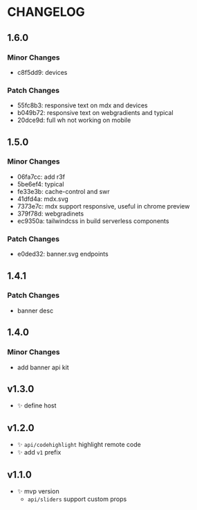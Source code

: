 # CHANGELOG

## 1.6.0

### Minor Changes

- c8f5dd9: devices

### Patch Changes

- 55fc8b3: responsive text on mdx and devices
- b049b72: responsive text on webgradients and typical
- 20dce9d: full wh not working on mobile

## 1.5.0

### Minor Changes

- 06fa7cc: add r3f
- 5be6ef4: typical
- fe33e3b: cache-control and swr
- 41dfd4a: mdx.svg
- 7373e7c: mdx support responsive, useful in chrome preview
- 379f78d: webgradinets
- ec9350a: tailwindcss in build serverless components

### Patch Changes

- e0ded32: banner.svg endpoints

## 1.4.1

### Patch Changes

- banner desc

## 1.4.0

### Minor Changes

- add banner api kit

## v1.3.0

- ✨ define host

## v1.2.0

- ✨ `api/codehighlight` highlight remote code
- ✨ add `v1` prefix

## v1.1.0

- ✨ mvp version
  - `api/sliders` support custom props
